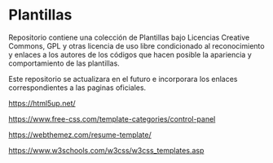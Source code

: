 # Plantillas

Repositorio contiene una colección de Plantillas bajo Licencias Creative Commons, GPL y otras licencia de uso libre condicionado al reconocimiento y enlaces a los autores de los códigos que hacen posible la apariencia y comportamiento de las plantillas. 

Este repositorio se actualizara en el futuro e incorporara los enlaces correspondientes a las paginas oficiales. 


https://html5up.net/

https://www.free-css.com/template-categories/control-panel

https://webthemez.com/resume-template/

https://www.w3schools.com/w3css/w3css_templates.asp
